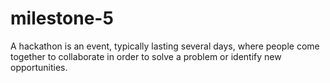 # milestone-5
A hackathon is an event, typically lasting several days, where people come together to collaborate in order to solve a problem or identify new opportunities.
